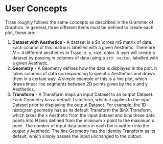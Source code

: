 # User Concepts

Trase roughly follows the same concepts as described in the Grammer of Graphics. 
In general, three different items must be defined to create each plot, these 
are:

1. **Dataset with Aesthetics** - A  dataset is a $n \cross m$ matrix of data. 
   Each column of this matrix is labelled with a given Aesthetic. There are 
   $N=4$ different aesthetics in Trase: x, y, size, color. A user will create a 
   dataset by passing in columns of data using a `std::vector`, labelled with a 
   given Aesthetic.
2. **Geometry** - A Geometry defines how the data is displayed in the plot. It 
   takes columns of data corresponding to specific Aesthetics and draws them in 
   a certain way. A simple example of this is a line plot, which draws linear 
   line segments between 2D points given by the x and y Aesthetics.
3. **Transform** - A Transform maps an input Dataset to an output Dataset. Each 
   Geometry has a default Transform, which it applies to the input Dataset prior 
   to displaying the output Dataset. For example, the 1D histogram geometry has 
   as its default Transform the BinX Transform, which takes the x Aesthetic from 
   the input dataset and bins these data points into $N$ bins defined from the 
   minimum x point to the maximum x point. The number of input data points in 
   each bin is written into the output y Aesthetic. The line Geometry has the 
   Identity Transform as its default, which simply passes the input unchanged to 
   the output.
